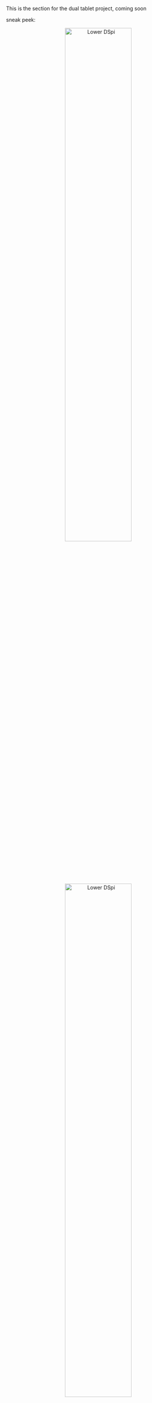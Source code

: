 This is the section for the dual tablet project, coming soon

sneak peek: 
<div align="center">
  <img src="https://i.imgur.com/bFSAm7s.png" alt="Lower DSpi" width="60%">
</div>

<div align="center">
  <img src="https://i.imgur.com/bFSAm7s.png" alt="Lower DSpi" width="60%">
</div>
